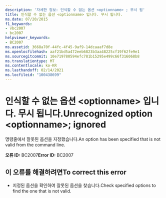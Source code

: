 ```yaml
---
description: '자세한 정보: 인식할 수 없는 옵션 <optionname> ; 무시 됨'
title: 인식할 수 없는 옵션 <optionname> 입니다. 무시 됩니다.
ms.date: 07/20/2015
f1_keywords:
- vbc2007
- bc2007
helpviewer_keywords:
- BC2007
ms.assetid: 3668a70f-44fc-4f45-9af9-14dcaaaf7d8e
ms.openlocfilehash: aaf21bd5a472eeb6823b3aa48225cf19f62fe9e1
ms.sourcegitcommit: 10e719780594efc781b15295e499c66f316068b8
ms.translationtype: MT
ms.contentlocale: ko-KR
ms.lasthandoff: 02/14/2021
ms.locfileid: "100438699"
---
```

# <a name="unrecognized-option-optionname-ignored"></a><span data-ttu-id="cc105-103">인식할 수 없는 옵션 \<optionname> 입니다. 무시 됩니다.</span><span class="sxs-lookup"><span data-stu-id="cc105-103">Unrecognized option \<optionname>; ignored</span></span>

<span data-ttu-id="cc105-104">명령줄에서 잘못된 옵션을 지정했습니다.</span><span class="sxs-lookup"><span data-stu-id="cc105-104">An option has been specified that is not valid from the command line.</span></span>  
  
 <span data-ttu-id="cc105-105">**오류 ID:** BC2007</span><span class="sxs-lookup"><span data-stu-id="cc105-105">**Error ID:** BC2007</span></span>  
  
## <a name="to-correct-this-error"></a><span data-ttu-id="cc105-106">이 오류를 해결하려면</span><span class="sxs-lookup"><span data-stu-id="cc105-106">To correct this error</span></span>  
  
- <span data-ttu-id="cc105-107">지정된 옵션을 확인하여 잘못된 옵션을 찾습니다.</span><span class="sxs-lookup"><span data-stu-id="cc105-107">Check specified options to find the one that is not valid.</span></span>
